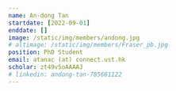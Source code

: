 ```yaml
---
name: An-dong Tan
startdate: [2022-09-01]
enddate: []
image: /static/img/members/andong.jpg
# altimage: /static/img/members/Fraser_pb.jpg
position: PhD Student
email: atanac (at) connect.ust.hk
scholar: zt49vSoAAAAJ
# linkedin: andong-tan-785661122
---
```

